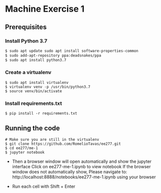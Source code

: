 # Machine Exercise 1

## Prerequisites
### Install Python 3.7
```bash
$ sudo apt update sudo apt install software-properties-common
$ sudo add-apt-repository ppa:deadsnakes/ppa
$ sudo apt install python3.7
```
### Create a virtualenv
```
$ sudo apt install virtualenv
$ virtualenv venv -p /usr/bin/python3.7
$ source venv/bin/activate
```

### Install requirements.txt
```
$ pip install -r requirements.txt
```

## Running the code
```
# Make sure you are still in the virtualenv
$ git clone https://github.com/RomelioTavas/ee277.git
$ cd ee277/me-1
$ jupyter notebook
```


- Then a browser window will open automatically and show the jupyter interface
Click on ee277-me-1.ipynb to view notebook
If the browser window does not automatically show,
Please navigate to: http://localhost:8888/notebooks/ee277-me-1.ipynb using your browser

- Run each cell with Shift + Enter

